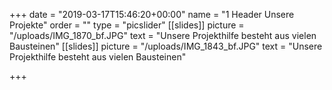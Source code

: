+++
date = "2019-03-17T15:46:20+00:00"
name = "1 Header Unsere Projekte"
order = ""
type = "picslider"
[[slides]]
picture = "/uploads/IMG_1870_bf.JPG"
text = "Unsere Projekthilfe besteht aus vielen Bausteinen"
[[slides]]
picture = "/uploads/IMG_1843_bf.JPG"
text = "Unsere Projekthilfe besteht aus vielen Bausteinen"

+++
